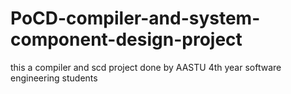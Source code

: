 # PoCD-compiler-and-system-component-design-project
this a compiler and scd project done by AASTU 4th year software engineering students 
